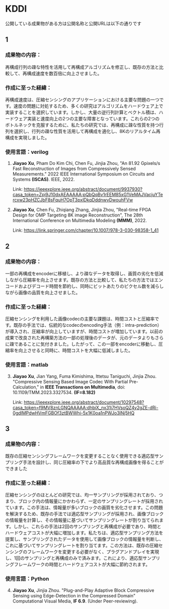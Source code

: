# KDDI
公開している成果物がある方は公開名称と公開URLは以下の通りです

## 1
### 成果物の内容：

再構成行列の疎な特性を活用して再構成アルゴリズムを修正し、既存の方法と比較して、再構成速度を数百倍に向上させました。

### 作成に至った経緯：

再構成速度は、圧縮センシングのアプリケーションにおける主要な問題の一つです。速度の問題に対処するため、多くの研究はアルゴリズムをハードウェア上で実装することを選択しています。しかし、大量の逆行列計算とベクトル積は、ハードウェア実装と速度向上の2つの主要な障害となっています。これらの2つのボトルネックを克服するために、私たちの研究では、再構成に疎な性質を持つ行列を選択し、行列の疎な性質を活用して再構成を適化し、8Kのリアルタイム再構成を実現しました。

### 使用言語：verilog

1. **Jiayao Xu**, Pham Do Kim Chi, Chen Fu, Jinjia Zhou, "An 81.92 Gpixels/s Fast Reconstruction of Images from Compressively Sensed Measurements." 2022 IEEE International Symposium on Circuits and Systems **(ISCAS)**. IEEE, 2022.

   Link: https://ieeexplore.ieee.org/abstract/document/9937930?casa_token=Zpj9J10dxAEAAAAA:pQbQqBv1rEEM85xG1VeMAJVacjuYTercxw23pHZCJbF8sFquH7OpT3pxlDkqDddnwvDwouhFVw
2. **Jiayao Xu**, Chen Fu, Zhiqiang Zhang, Jinjia Zhou, "Real-time FPGA Design for OMP Targeting 8K image Reconstruction", The 28th International Conference on Multimedia Modeling **(MMM)**, 2022.

   Link: https://link.springer.com/chapter/10.1007/978-3-030-98358-1_41

   
## 2

### 成果物の内容：

一部の再構成をencoderに移植し、より疎なデータを取得し、画質の劣化を低減しながら圧縮率を向上させます。既存の方法と比較して、私たちの方法ではエンコードおよびデコード時間を節約し、同時にビットあたりのピクセル数を減らしながら画像の品質を向上させました。

### 作成に至った経緯：

圧縮センシングを利用した画像codecの主要な課題は、時間コストと圧縮率です。既存の手法では、伝統的なcodecのencoding手法（例：intra-prediction）が導入され、圧縮率が向上していますが、時間コストが増加しています。以前の成果で改良された再構築方法の一部の処理後のデータが、元のデータよりもさらに疎であることに気付きました。したがって、この一部をencoderに移動し、圧縮率を向上させると同時に、時間コストを大幅に低減しました。 

### 使用言語：matlab

3. **Jiayao Xu**, Jian Yang, Fuma Kimishima, Ittetsu Taniguchi, Jinjia Zhou. "Compressive Sensing Based Image Codec With Partial Pre-Calculation," in **IEEE Transactions on Multimedia**, doi: 10.1109/TMM.2023.3327534. **(IF=8.182)**

   Link: https://ieeexplore.ieee.org/abstract/document/10297548?casa_token=f9MV8znLGNQAAAAA:dhbiX_nx31i7HVsoQZ4y2gZE-dRi-0gdlMPdwHVmFGBOf3ztBWWhi-5x1K0oa1nPWJo3INj5HQ

## 3

### 成果物の内容：

既存の圧縮センシングフレームワークを変更することなく使用できる適応型サンプリング手法を設計し、同じ圧縮率の下でより高品質な再構成画像を得ることができました

### 作成に至った経緯：

圧縮センシングのほとんどの研究では、均一サンプリングが採用されており、つまり、ブロック内の情報量にかかわらず、一定のサンプリングレートが採用されています。この手法は、情報量が多いブロックの画質を劣化させます。この問題を解決するため、既存の手法では適応型サンプリングが採用され、画像ブロックの情報量を計算し、その情報量に基づいてサンプリングレートが割り当てられます。しかし、これらの手法は2回のサンプリングと再構成が必要であり、時間とハードウェアコストが大幅に増加します。私たちは、適応型サンプリング方法を提案し、サンプリングされたデータを使用して画像ブロックの情報量を判断し、これに基づいてサンプリングレートを割り当てます。この方法は、既存の圧縮センシングのフレームワークを変更する必要がなく、プラグアンドプレイを実現し、1回のサンプリングと再構成のみで済みます。これにより、適応型サンプリングフレームワークの時間とハードウェアコストが大幅に節約されます。

### 使用言語：Python

4. **Jiayao Xu**, Jinjia Zhou. "Plug-and-Play Adaptive Block Compressive Sensing using Edge-Detection in the Compressed Domain" Computational Visual Media, **IF 6.9**. (Under Peer-reviewing).
